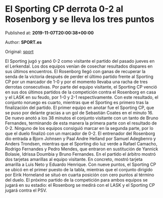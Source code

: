 
# El Sporting CP derrota 0-2 al Rosenborg y se lleva los tres puntos

Published at: **2019-11-07T20:00:38+00:00**

Author: **SPORT.es**

Original: [sport](https://www.sport.es/es/noticias/europa-league/el-sporting-cp-derrota-0-2-al-rosenborg-y-se-lleva-los-tres-puntos-7718803)

El Sporting jugó y ganó 0-2 como visitante el partido del pasado jueves en el Lerkendal. Los dos equipos venían de cosechar resultados dispares en sus últimos encuentros. El Rosenborg llegó con ganas de recuperar la senda de la victoria después de perder el último partido frente al Sporting CP por un marcador de 1-0 y por el momento llevaba una racha de tres derrotas consecutivas. Por parte del equipo visitante, el Sporting CP venció en sus dos últimos partidos de la competición contra el Rosenborg en casa y el LASK en su feudo, por 1-0 y 2-1 respectivamente. Con este resultado, el conjunto noruego es cuarto, mientras que el Sporting es primero tras la finalización del partido.
El primer equipo en anotar fue el Sporting CP, que se puso por delante gracias a un gol de Sebastián Coates en el minuto 16. De nuevo anotó a los 38 minutos el conjunto visitante con un tanto de Bruno Fernandes, terminando de esta manera la primera parte con el resultado de 0-2.
Ninguno de los equipos consiguió marcar en la segunda parte, por lo que el duelo finalizó con un marcador de 0-2.
El entrenador del Rosenborg dio entrada a Bjorn Johnsen y Paal Andre Helland por Samuel Adegbenro y Anders Trondsen, mientras que el Sporting dio luz verde a Rafael Camacho, Rodrigo Fernandes y Pedro Mendes, que entraron en sustitución de Yannick Bolasie, Idrissa Doumbia y Bruno Fernandes.
En el partido el árbitro mostró dos tarjetas amarillas al equipo visitante. En concreto, mostró tarjeta amarilla a Luis Neto y Eduardo Henrique.
Con nueve puntos, el Sporting CP se ubicó en el primer puesto de la tabla, mientras que el conjunto dirigido por Eirik Horneland se situó en cuarta posición con cero puntos al término del duelo.
El próximo partido de la competición para ambos equipos se jugará en su estadio: el Rosenborg se medirá con el LASK y el Sporting CP jugará contra el PSV.

